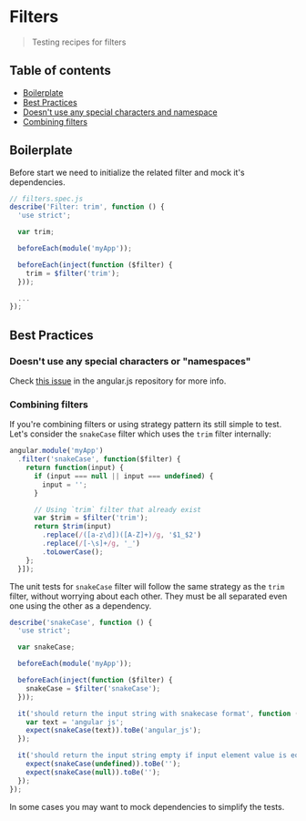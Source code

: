 # Filters
> Testing recipes for filters

## Table of contents

- [Boilerplate](#boilerplate)
- [Best Practices](#best-practices)
- [Doesn't use any special characters and namespace](#doesn-t-use-any-special-characters-and-namespace)
- [Combining filters](#combining-filters)


## Boilerplate

Before start we need to initialize the related filter and mock it's dependencies.

```javascript
// filters.spec.js
describe('Filter: trim', function () {
  'use strict';

  var trim;

  beforeEach(module('myApp'));

  beforeEach(inject(function ($filter) {
    trim = $filter('trim');
  }));

  ...
});
```


## Best Practices


### Doesn't use any special characters or "namespaces"

Check [this issue](https://github.com/angular/angular.js/issues/10110) in the angular.js repository for more info.


### Combining filters

If you're combining filters or using strategy pattern its still simple to test.
Let's consider the ```snakeCase``` filter which uses the ```trim``` filter internally:

```javascript
angular.module('myApp')
  .filter('snakeCase', function($filter) {
    return function(input) {
      if (input === null || input === undefined) {
        input = '';
      }

      // Using `trim` filter that already exist
      var $trim = $filter('trim');
      return $trim(input)
        .replace(/([a-z\d])([A-Z]+)/g, '$1_$2')
        .replace(/[-\s]+/g, '_')
        .toLowerCase();
    };
  }]);
```

The unit tests for ```snakeCase``` filter will follow the same strategy as the ```trim``` filter, without worrying about 
each other. They must be all separated even one using the other as a dependency. 

```javascript
describe('snakeCase', function () {
  'use strict';

  var snakeCase;

  beforeEach(module('myApp'));

  beforeEach(inject(function ($filter) {
    snakeCase = $filter('snakeCase');
  }));

  it('should return the input string with snakecase format', function () {
    var text = 'angular js';
    expect(snakeCase(text)).toBe('angular_js');
  });

  it('should return the input string empty if input element value is equal "undefined" or "null" ', function () {
    expect(snakeCase(undefined)).toBe('');
    expect(snakeCase(null)).toBe('');
  });
});
```

In some cases you may want to mock  dependencies to simplify the tests. 

